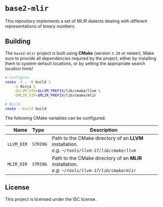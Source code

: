 # `base2-mlir`

This repository implements a set of MLIR dialects dealing with different representations of binary numbers.

## Building

The `base2-mlir` project is built using **CMake** (version `3.20` or newer). Make sure to provide all dependencies required by the project, either by installing them to system-default locations, or by setting the appropriate search location hints!

```sh
# Configure.
cmake -S . -B build \
    -G Ninja \
    -DLLVM_DIR=$LLVM_PREFIX/lib/cmake/llvm \
    -DMLIR_DIR=$MLIR_PREFIX/lib/cmake/mlir

# Build.
cmake --build build
```

The following CMake variables can be configured:

|       Name | Type     | Description |
| ---------: | :------- | --- |
| `LLVM_DIR` | `STRING` | Path to the CMake directory of an **LLVM** installation. <br/> *e.g. `~/tools/llvm-17/lib/cmake/llvm`* |
| `MLIR_DIR` | `STRING` | Path to the CMake directory of an **MLIR** installation. <br/> *e.g. `~/tools/llvm-17/lib/cmake/mlir`* |

## License

This project is licensed under the ISC license.
